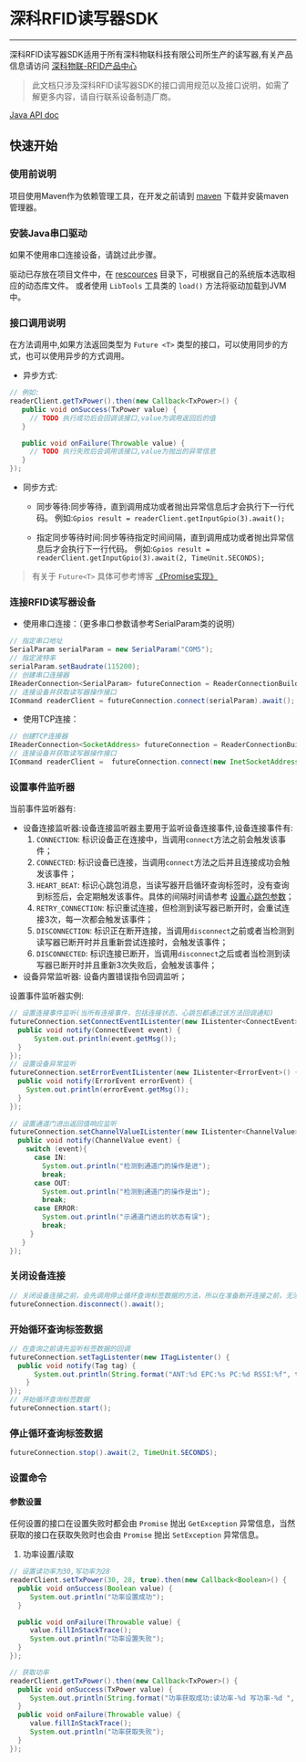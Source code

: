 # 深科RFID读写器SDK
---
深科RFID读写器SDK适用于所有深科物联科技有限公司所生产的读写器,有关产品信息请访问 [深科物联-RFID产品中心](http://www.soonke.com/welcome)
> 此文档只涉及深科RFID读写器SDK的接口调用规范以及接口说明，如需了解更多内容，请自行联系设备制造厂商。

[Java API doc](doc/index.html)

## 快速开始

### 使用前说明
项目使用Maven作为依赖管理工具，在开发之前请到 [maven](http://maven.apache.org/) 下载并安装maven管理器。

### 安装Java串口驱动
如果不使用串口连接设备，请跳过此步骤。

驱动已存放在项目文件中，在 [rescources](src/main/resources/) 目录下，可根据自己的系统版本选取相应的动态库文件。
或者使用 ``LibTools`` 工具类的 ``load()`` 方法将驱动加载到JVM中。

### 接口调用说明
在方法调用中,如果方法返回类型为 ``Future <T>`` 类型的接口，可以使用同步的方式，也可以使用异步的方式调用。

* 异步方式:

```java
// 例如:
readerClient.getTxPower().then(new Callback<TxPower>() {
   public void onSuccess(TxPower value) {
     // TODO 执行成功后会回调该接口,value为调用返回后的值
   }

   public void onFailure(Throwable value) {
     // TODO 执行失败后会调用该接口,value为抛出的异常信息
   }
});
```

* 同步方式:
  - 同步等待:同步等待，直到调用成功或者抛出异常信息后才会执行下一行代码。
  例如:``Gpios result = readerClient.getInputGpio(3).await();``
  
  - 指定同步等待时间:同步等待指定时间间隔，直到调用成功或者抛出异常信息后才会执行下一行代码。
  例如:``Gpios result = readerClient.getInputGpio(3).await(2, TimeUnit.SECONDS);``

> 有关于 ``Future<T>`` 具体可参考博客 [《Promise实现》](https://smitea.github.io)

### 连接RFID读写器设备
  * 使用串口连接：（更多串口参数请参考SerialParam类的说明）
  
  ```java
 // 指定串口地址
 SerialParam serialParam = new SerialParam("COM5");
 // 指定波特率
 serialParam.setBaudrate(115200);
 // 创建串口连接器
 IReaderConnection<SerialParam> futureConnection = ReaderConnectionBuild.createSerialConnection();
 // 连接设备并获取读写器操作接口
 ICommand readerClient = futureConnection.connect(serialParam).await();
  ```
  * 使用TCP连接：
  
  ```java
  // 创建TCP连接器
  IReaderConnection<SocketAddress> futureConnection = ReaderConnectionBuild.createTcpConnection();
  // 连接设备并获取读写器操作接口
  ICommand readerClient =  futureConnection.connect(new InetSocketAddress("192.168.1.10",8001)).await();
  ```

### 设置事件监听器
当前事件监听器有:

  * 设备连接监听器:设备连接监听器主要用于监听设备连接事件,设备连接事件有:
    1. ``CONNECTION``: 标识设备正在连接中，当调用``connect``方法之前会触发该事件；
    2. ``CONNECTED``: 标识设备已连接，当调用``connect``方法之后并且连接成功会触发该事件；
    3. ``HEART_BEAT``: 标识心跳包消息，当读写器开启循环查询标签时，没有查询到标签后，会定期触发该事件。具体的间隔时间请参考 [设置心跳包参数]()；
    4. ``RETRY_CONNECTION``: 标识重试连接，但检测到读写器已断开时，会重试连接3次，每一次都会触发该事件；
    5. ``DISCONNECTION``: 标识正在断开连接，当调用``disconnect``之前或者当检测到读写器已断开时并且重新尝试连接时，会触发该事件；
    6. ``DISCONNECTED``: 标识连接已断开，当调用``disconnect``之后或者当检测到读写器已断开时并且重新3次失败后，会触发该事件；
  * 设备异常监听器: 设备内置错误指令回调监听；

设置事件监听器实例:

  ```java
  // 设置连接事件监听(当所有连接事件，包括连接状态、心跳包都通过该方法回调通知)
  futureConnection.setConnectEventIListenter(new IListenter<ConnectEvent>() {
  	public void notify(ConnectEvent event) {
  		System.out.println(event.getMsg());
    }
  });
  // 设置设备异常监听
  futureConnection.setErrorEventIListenter(new IListenter<ErrorEvent>() {
    public void notify(ErrorEvent errorEvent) {
      System.out.println(errorEvent.getMsg());
    }
  });
    
  // 设置通道门进出返回值响应监听
  futureConnection.setChannelValueIListenter(new IListenter<ChannelValue>() {
    public void notify(ChannelValue event) {
      switch (event){
        case IN:
          System.out.println("检测到通道门的操作是进");
          break;
        case OUT:
          System.out.println("检测到通道门的操作是出");
          break;
        case ERROR:
          System.out.println("示通道门进出的状态有误");
          break;
       }
     }
  });
  ```
  
### 关闭设备连接

```java
// 关闭设备连接之前，会先调用停止循环查询标签数据的方法，所以在准备断开连接之前，无须停止循环查询标签数据
futureConnection.disconnect().await();
```

### 开始循环查询标签数据

```java
// 在查询之前请先监听标签数据的回调
futureConnection.setTagListenter(new ITagListenter() {
  public void notify(Tag tag) {
      System.out.println(String.format("ANT:%d EPC:%s PC:%d RSSI:%f", tag.getAnt(), tag.getEpc(), tag.getPc(), tag.getRssi()));
    }
});
// 开始循环查询标签数据
futureConnection.start();
```

### 停止循环查询标签数据

```java
futureConnection.stop().await(2, TimeUnit.SECONDS);
```

### 设置命令

#### 参数设置
 任何设置的接口在设置失败时都会由 ``Promise`` 抛出 ``GetException`` 异常信息，当然获取的接口在获取失败时也会由 ``Promise`` 抛出 ``SetException`` 异常信息。

 1. 功率设置/读取
 
 ```java
 // 设置读功率为30,写功率为28
 readerClient.setTxPower(30, 28, true).then(new Callback<Boolean>() {
   public void onSuccess(Boolean value) {
      System.out.println("功率设置成功");
   }

   public void onFailure(Throwable value) {
      value.fillInStackTrace();
      System.out.println("功率设置失败");
   }
 });

 // 获取功率
 readerClient.getTxPower().then(new Callback<TxPower>() {
   public void onSuccess(TxPower value) {
      System.out.println(String.format("功率获取成功:读功率-%d 写功率-%d ", value.getReadPower(),  value.getWritePower(), value.isLoop() ? "开环" : "闭环"));
   } 
   public void onFailure(Throwable value) {
      value.fillInStackTrace();
      System.out.println("功率获取失败");
   }
 });
    
 ```